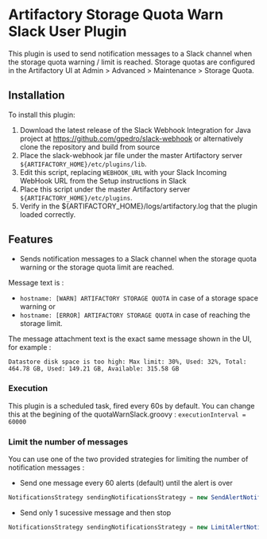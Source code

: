 Artifactory Storage Quota Warn Slack User Plugin
=============================================

This plugin is used to send notification messages to a Slack channel when the storage quota warning / limit is reached.
Storage quotas are configured in the Artifactory UI at Admin > Advanced > Maintenance > Storage Quota.

Installation
------------

To install this plugin:

1. Download the latest release of the Slack Webhook Integration for Java project
   at https://github.com/gpedro/slack-webhook
   or alternatively clone the repository and build from source
2. Place the slack-webhook jar file under the master Artifactory server
   `${ARTIFACTORY_HOME}/etc/plugins/lib`.
3. Edit this script, replacing `WEBHOOK_URL` with your Slack Incoming WebHook URL from the Setup instructions in Slack
4. Place this script under the master Artifactory server
   `${ARTIFACTORY_HOME}/etc/plugins`.
5. Verify in the ${ARTIFACTORY_HOME}/logs/artifactory.log that the plugin loaded
   correctly.

Features
--------

- Sends notification messages to a Slack channel when the storage quota warning or the storage quota limit are reached.

Message text is :
- `hostname: [WARN] ARTIFACTORY STORAGE QUOTA` in case of a storage space warning or
- `hostname: [ERROR] ARTIFACTORY STORAGE QUOTA` in case of reaching the storage limit.

The message attachment text is the exact same message shown in the UI, for example :

`Datastore disk space is too high: Max limit: 30%, Used: 32%, Total: 464.78 GB, Used: 149.21 GB, Available: 315.58 GB`

### Execution ###
This plugin is a scheduled task, fired every 60s by default.
You can change this at the begining of the quotaWarnSlack.groovy :
`executionInterval = 60000`

### Limit the number of messages ###
You can use one of the two provided strategies for limiting the number of notification messages :

- Send one message every 60 alerts (default) until the alert is over
```JAVA
NotificationsStrategy sendingNotificationsStrategy = new SendAlertNotificationsAtSomeRateStrategy(alertNotificationRate: 60)
```
-  Send only 1 sucessive message and then stop
```JAVA
NotificationsStrategy sendingNotificationsStrategy = new LimitAlertNotificationsStrategy(maxNumberOfSuccessiveNotifications: 1)
```

